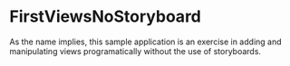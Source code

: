 # FirstViewsNoStoryboard

As the name implies, this sample application is an exercise in adding and manipulating views programatically without the use of storyboards.

